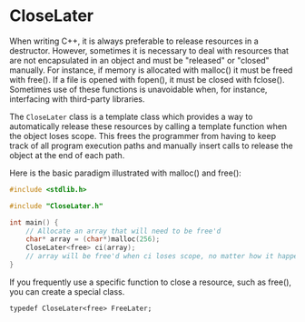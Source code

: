 # CloseLater

When writing C++, it is always preferable to release resources in a destructor. However, sometimes it is necessary to deal with resources that are not encapsulated in an object and must be "released" or "closed" manually. For instance, if memory is allocated with malloc() it must be freed with free(). If a file is opened with fopen(), it must be closed with fclose(). Sometimes use of these functions is unavoidable when, for instance, interfacing with third-party libraries.

The `CloseLater` class is a template class which provides a way to automatically release these resources by calling a template function when the object loses scope. This frees the programmer from having to keep track of all program execution paths and manually insert calls to release the object at the end of each path.

Here is the basic paradigm illustrated with malloc() and free():

```c++
#include <stdlib.h>

#include "CloseLater.h"

int main() {
	// Allocate an array that will need to be free'd
	char* array = (char*)malloc(256);
	CloseLater<free> ci(array);
	// array will be free'd when ci loses scope, no matter how it happens
}
```

If you frequently use a specific function to close a resource, such as free(), you can create a special class.

```
typedef CloseLater<free> FreeLater;
```
